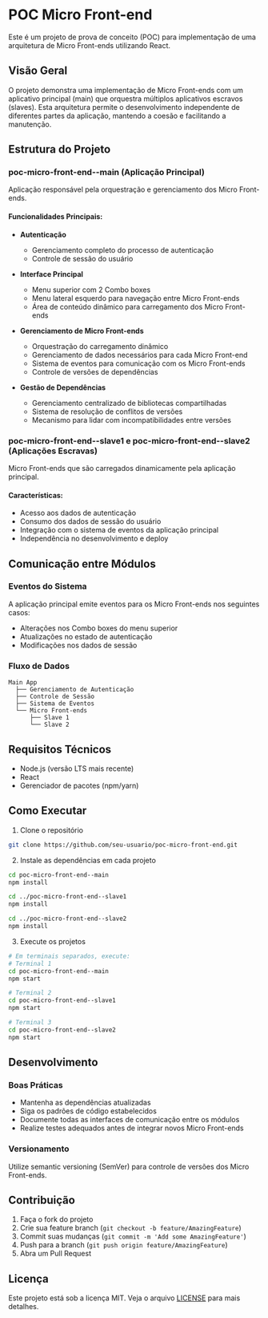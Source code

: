 # POC Micro Front-end

Este é um projeto de prova de conceito (POC) para implementação de uma arquitetura de Micro Front-ends utilizando React.

## Visão Geral

O projeto demonstra uma implementação de Micro Front-ends com um aplicativo principal (main) que orquestra múltiplos aplicativos escravos (slaves). Esta arquitetura permite o desenvolvimento independente de diferentes partes da aplicação, mantendo a coesão e facilitando a manutenção.

## Estrutura do Projeto

### poc-micro-front-end--main (Aplicação Principal)

Aplicação responsável pela orquestração e gerenciamento dos Micro Front-ends.

#### Funcionalidades Principais:

- **Autenticação**
  - Gerenciamento completo do processo de autenticação
  - Controle de sessão do usuário

- **Interface Principal**
  - Menu superior com 2 Combo boxes
  - Menu lateral esquerdo para navegação entre Micro Front-ends
  - Área de conteúdo dinâmico para carregamento dos Micro Front-ends

- **Gerenciamento de Micro Front-ends**
  - Orquestração do carregamento dinâmico
  - Gerenciamento de dados necessários para cada Micro Front-end
  - Sistema de eventos para comunicação com os Micro Front-ends
  - Controle de versões de dependências

- **Gestão de Dependências**
  - Gerenciamento centralizado de bibliotecas compartilhadas
  - Sistema de resolução de conflitos de versões
  - Mecanismo para lidar com incompatibilidades entre versões

### poc-micro-front-end--slave1 e poc-micro-front-end--slave2 (Aplicações Escravas)

Micro Front-ends que são carregados dinamicamente pela aplicação principal.

#### Características:

- Acesso aos dados de autenticação
- Consumo dos dados de sessão do usuário
- Integração com o sistema de eventos da aplicação principal
- Independência no desenvolvimento e deploy

## Comunicação entre Módulos

### Eventos do Sistema

A aplicação principal emite eventos para os Micro Front-ends nos seguintes casos:
- Alterações nos Combo boxes do menu superior
- Atualizações no estado de autenticação
- Modificações nos dados de sessão

### Fluxo de Dados

```
Main App
  ├── Gerenciamento de Autenticação
  ├── Controle de Sessão
  ├── Sistema de Eventos
  └── Micro Front-ends
      ├── Slave 1
      └── Slave 2
```

## Requisitos Técnicos

- Node.js (versão LTS mais recente)
- React
- Gerenciador de pacotes (npm/yarn)

## Como Executar

1. Clone o repositório
```bash
git clone https://github.com/seu-usuario/poc-micro-front-end.git
```

2. Instale as dependências em cada projeto
```bash
cd poc-micro-front-end--main
npm install

cd ../poc-micro-front-end--slave1
npm install

cd ../poc-micro-front-end--slave2
npm install
```

3. Execute os projetos
```bash
# Em terminais separados, execute:
# Terminal 1
cd poc-micro-front-end--main
npm start

# Terminal 2
cd poc-micro-front-end--slave1
npm start

# Terminal 3
cd poc-micro-front-end--slave2
npm start
```

## Desenvolvimento

### Boas Práticas

- Mantenha as dependências atualizadas
- Siga os padrões de código estabelecidos
- Documente todas as interfaces de comunicação entre os módulos
- Realize testes adequados antes de integrar novos Micro Front-ends

### Versionamento

Utilize semantic versioning (SemVer) para controle de versões dos Micro Front-ends.

## Contribuição

1. Faça o fork do projeto
2. Crie sua feature branch (`git checkout -b feature/AmazingFeature`)
3. Commit suas mudanças (`git commit -m 'Add some AmazingFeature'`)
4. Push para a branch (`git push origin feature/AmazingFeature`)
5. Abra um Pull Request

## Licença

Este projeto está sob a licença MIT. Veja o arquivo [LICENSE](LICENSE) para mais detalhes.
